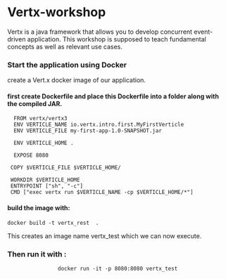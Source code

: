 # Vertx-workshop

Vertx is a java framework that allows you to develop concurrent event-driven application. This workshop is supposed to teach fundamental concepts as well as relevant use cases.

### Start the application using Docker
create a Vert.x docker image of our application.

#### first create Dockerfile and place this Dockerfile into a folder along with the compiled JAR.

      FROM vertx/vertx3
      ENV VERTICLE_NAME io.vertx.intro.first.MyFirstVerticle
      ENV VERTICLE_FILE my-first-app-1.0-SNAPSHOT.jar
 
      ENV VERTICLE_HOME .
 
      EXPOSE 8080
 
     COPY $VERTICLE_FILE $VERTICLE_HOME/
 
     WORKDIR $VERTICLE_HOME
     ENTRYPOINT ["sh", "-c"]
     CMD ["exec vertx run $VERTICLE_NAME -cp $VERTICLE_HOME/*"]

#### build the image with:
    docker build -t vertx_rest  .
This creates an image name vertx_test which we can now execute.
### Then run it with :                
                    docker run -it -p 8080:8080 vertx_test

 
 



